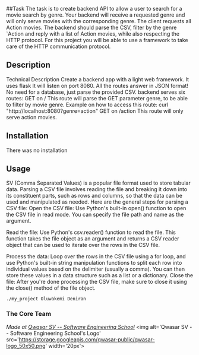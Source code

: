 
##Task
The task is to create backend API to allow a user to search for a movie search by genre.
Your backend will receive a requested genre and will only serve movies with the corresponding genre.
The client requests all Action movies.
The backend should parse the CSV, filter by the genre `Action and reply with a list of Action movies, 
while also respecting the HTTP protocol.
For this project you will be able to use a framework to take care of the HTTP communication protocol.

## Description
Technical Description
Create a backend app with a light web framework. It uses flask
It will listen on port 8080.
All the routes answer in JSON format!
No need for a database, just parse the provided CSV.
 backend serves six routes:
GET on / This route will parse the GET parameter genre, to be able to filter by movie genre.
Example on how to access this route:
curl "http://localhost:8080?genre=action"
GET on /action This route will only serve action movies.


## Installation
There was no installation

## Usage
SV (Comma Separated Values) is a popular file format used to store tabular data. 
Parsing a CSV file involves reading the file and breaking it down into its constituent parts,
 such as rows and columns, so that the data can be used and manipulated as needed. 
 Here are the general steps for parsing a CSV file:
Open the CSV file: Use Python's built-in open() function to open the CSV file in read mode.
 You can specify the file path and name as the argument.

Read the file: Use Python's csv.reader() function to read the file. 
This function takes the file object as an argument and returns a CSV reader object that can be used to iterate over the rows in the CSV file.

Process the data: Loop over the rows in the CSV file using a for loop, 
and use Python's built-in string manipulation functions to split each row into individual values based on the delimiter (usually a comma). You can then store these values in a data structure such as a list or a dictionary.
Close the file: After you're done processing the CSV file, 
make sure to close it using the close() method of the file object.





```
./my_project Oluwakemi Deniran
```

### The Core Team


<span><i>Made at <a href='https://qwasar.io'>Qwasar SV -- Software Engineering School</a></i></span>
<span><img alt='Qwasar SV -- Software Engineering School's Logo' src='https://storage.googleapis.com/qwasar-public/qwasar-logo_50x50.png' width='20px'></span>
